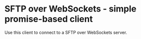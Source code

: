 # SFTP over WebSockets - simple promise-based client

Use this client to connect to a SFTP over WebSockets server.